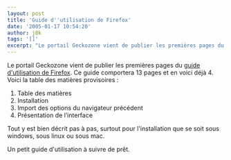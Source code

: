 ```yaml
---
layout: post
title: 'Guide d''utilisation de Firefox'
date: '2005-01-17 10:54:20'
author: j0k
tags: '[]'
excerpt: "Le portail Geckozone vient de publier les premières pages du [guide d'utilisation de Firefox](http://www.geckozone.org/articles/2005/01/16/75-guide-d-utilisation-de-firefox-1-0-pour-debutants-partie-1-13). Ce guide comportera 13 pages et en voici déjà 4.     \nVoici la table des matières provisoires :   \n   1. Table des matières  \n   2.      …"
---
```


Le portail Geckozone vient de publier les premières pages du [guide d'utilisation de Firefox](http://www.geckozone.org/articles/2005/01/16/75-guide-d-utilisation-de-firefox-1-0-pour-debutants-partie-1-13). Ce guide comportera 13 pages et en voici déjà 4.
Voici la table des matières provisoires :
   1. Table des matières
   2. Installation
   3. Import des options du navigateur précédent
   4. Présentation de l’interface

Tout y est bien décrit pas à pas, surtout pour l'installation que se soit sous windows, sous linux ou sous mac.

Un petit guide d'utilisation à suivre de prêt.
